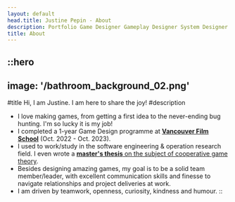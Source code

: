 ```yaml
---
layout: default
head.title: Justine Pepin - About
description: Portfolio Game Designer Gameplay Designer System Designer.
title: About
---
```


::hero
---
image: '/bathroom_background_02.png'
---
#title
Hi, I am Justine. I am here to share the joy!
#description
- I love making games, from getting a first idea to the never-ending bug hunting. I'm so lucky it is my job!
- I completed a 1-year Game Design programme at [**Vancouver Film School**](https://vfs.edu/) (Oct. 2022 - Oct. 2023).
- I used to work/study in the software engineering & operation research field. I even wrote a [**master's thesis** on the subject of cooperative game theory](https://doi.org/1866/27950).
- Besides designing amazing games, my goal is to be a solid team member/leader, with excellent communication skills and finesse to navigate relationships and project deliveries at work.
- I am driven by teamwork, openness, curiosity, kindness and humour.
::

